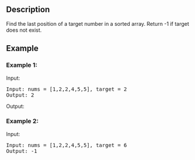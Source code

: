 ## Description
Find the last position of a target number in a sorted array. Return -1 if target does not exist.
## Example
### Example 1:
Input:
<pre>
Input: nums = [1,2,2,4,5,5], target = 2
Output: 2
</pre>
Output:
### Example 2:
Input:
<pre>
Input: nums = [1,2,2,4,5,5], target = 6
Output: -1
</pre>
